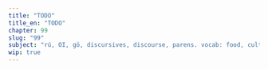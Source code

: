 ```yaml
---
title: "TODO"
title_en: "TODO"
chapter: 99
slug: "99"
subject: "rú, OI, gö, discursives, discourse, parens. vocab: food, culture, jobs, ling, tech, idioms"
wip: true
---
```

